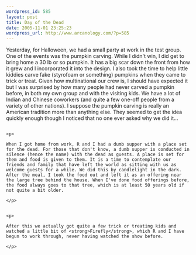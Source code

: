 ```yaml
--- 
wordpress_id: 585
layout: post
title: Day of the Dead
date: 2005-11-01 23:25:23
wordpress_url: http://www.arcanology.com/?p=585
---
```

<p>
                                                                                                                                                                                                                                                                                                                                                                                                                                                                                                                                                                                                                                                                                                                                                                                    Yesterday, for Halloween, we had a small party at work in the test group. One of the events was the pumpkin carving. While I didn't win, I did get to bring home a 30 lb or so pumpkin. It has a big scar down the front from how it grew and I incorporated it into the design. I also took the time to help little kiddies carve fake (styrofoam or something) pumpkins when they came to trick or treat. Given how multinational our crew is, I should have expected it but I was surprised by how many people had never carved a pumpkin before, in both my own group and with the visiting kids. We have a lot of Indian and Chinese coworkers (and quite a few one-off people from a variety of other nations). I suppose the pumpkin carving is really an American tradition more than anything else. They seemed to get the idea quickly enough though I noticed that no one ever asked why we did it...
                                                                                                                                                                                                                                                                                                                                                                                                                                                                                                                                                                                                                                                                                                                                                                                  </p>
                                                                                                                                                                                                                                                                                                                                                                                                                                                                                                                                                                                                                                                                                                                                                                                  
                                                                                                                                                                                                                                                                                                                                                                                                                                                                                                                                                                                                                                                                                                                                                                                  <p>
                                                                                                                                                                                                                                                                                                                                                                                                                                                                                                                                                                                                                                                                                                                                                                                    When I got home from work, R and I had a dumb supper with a place set for the dead. For those that don't know, a dumb supper is conducted in silence (hence the name) with the dead as guests. A place is set for them and food is given to them. It is a time to contemplate our friends and family that have left the world as sitting with us as welcome guests for a while. We did this by candlelight in the dark. After the meal, I took the food out and left it as an offering near the large tree behind the house. When I've done food offerings before, the food always goes to that tree, which is at least 50 years old if not quite a bit older.
                                                                                                                                                                                                                                                                                                                                                                                                                                                                                                                                                                                                                                                                                                                                                                                  </p>
                                                                                                                                                                                                                                                                                                                                                                                                                                                                                                                                                                                                                                                                                                                                                                                  
                                                                                                                                                                                                                                                                                                                                                                                                                                                                                                                                                                                                                                                                                                                                                                                  <p>
                                                                                                                                                                                                                                                                                                                                                                                                                                                                                                                                                                                                                                                                                                                                                                                    After this we actually got quite a few trick or treating kids and watched a little bit of <strong>Firefly</strong>, which R and I have begun to work through, never having watched the show before.
                                                                                                                                                                                                                                                                                                                                                                                                                                                                                                                                                                                                                                                                                                                                                                                  </p>